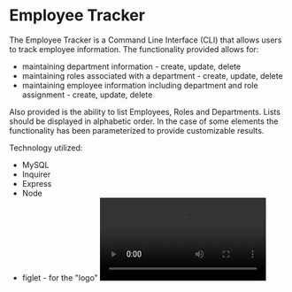 # Employee Tracker

The Employee Tracker is a Command Line Interface (CLI) that allows users to track employee information. The functionality provided allows for:

- maintaining department information - create, update, delete
- maintaining roles associated with a department - create, update, delete
- maintaining employee information including department and role assignment - create, update, delete

Also provided is the ability to list Employees, Roles and Departments. Lists should be displayed in alphabetic order.
In the case of some elements the functionality has been parameterized to provide customizable results.

Technology utilized:

- MySQL
- Inquirer
- Express
- Node
- figlet - for the "logo"
  ![Working Giphy](EmployeeTrackerVideo.mp4)
